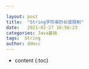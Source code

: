 ```yaml
---

layout: post
title:  "String字符串的长度限制"
date:   2021-02-27 16:56:23
categories: Java基础
tags:  String
author: ddmcc
---
```


* content
{:toc}


